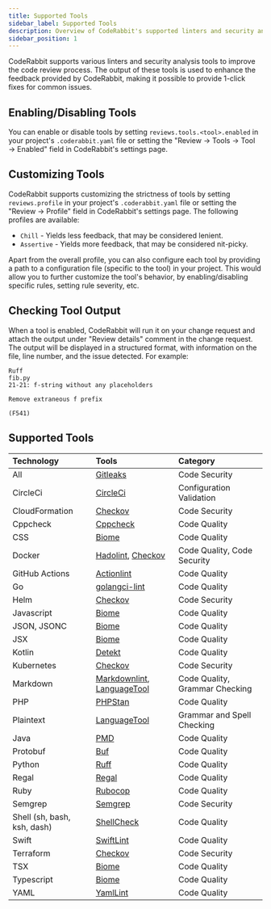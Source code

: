 ```yaml
---
title: Supported Tools
sidebar_label: Supported Tools
description: Overview of CodeRabbit's supported linters and security analysis tools.
sidebar_position: 1
---
```


CodeRabbit supports various linters and security analysis tools to improve the code review process. The output of these tools is used to enhance the feedback provided by CodeRabbit, making it possible to provide 1-click fixes for common issues.

## Enabling/Disabling Tools

You can enable or disable tools by setting `reviews.tools.<tool>.enabled` in your project's `.coderabbit.yaml` file or setting the "Review → Tools → Tool → Enabled" field in CodeRabbit's settings page.

## Customizing Tools

CodeRabbit supports customizing the strictness of tools by setting `reviews.profile` in your project's `.coderabbit.yaml` file or setting the "Review → Profile" field in CodeRabbit's settings page. The following profiles are available:

- `Chill` - Yields less feedback, that may be considered lenient.
- `Assertive` - Yields more feedback, that may be considered nit-picky.

Apart from the overall profile, you can also configure each tool by providing a path to a configuration file (specific to the tool) in your project. This would allow you to further customize the tool's behavior, by enabling/disabling specific rules, setting rule severity, etc.

## Checking Tool Output

When a tool is enabled, CodeRabbit will run it on your change request and attach the output under "Review details" comment in the change request. The output will be displayed in a structured format, with information on the file, line number, and the issue detected. For example:

```text
Ruff
fib.py
21-21: f-string without any placeholders

Remove extraneous f prefix

(F541)
```

## Supported Tools

| Technology                  | Tools                                                      | Category                       |
| :-------------------------- | :--------------------------------------------------------- | :----------------------------- |
| All                         | [Gitleaks][Gitleaks]                                       | Code Security                  |
| CircleCi                    | [CircleCi][CircleCi]                                       | Configuration Validation       |
| CloudFormation              | [Checkov][Checkov]                                         | Code Security                  |
| Cppcheck                    | [Cppcheck][Cppcheck]                                       | Code Quality                   |
| CSS                         | [Biome][Biome]                                             | Code Quality                   |
| Docker                      | [Hadolint][Hadolint], [Checkov][Checkov]                   | Code Quality, Code Security    |
| GitHub Actions              | [Actionlint][Actionlint]                                   | Code Quality                   |
| Go                          | [golangci-lint][golangci-lint]                             | Code Quality                   |
| Helm                        | [Checkov][Checkov]                                         | Code Security                  |
| Javascript                  | [Biome][Biome]                                             | Code Quality                   |
| JSON, JSONC                 | [Biome][Biome]                                             | Code Quality                   |
| JSX                         | [Biome][Biome]                                             | Code Quality                   |
| Kotlin                      | [Detekt][Detekt]                                           | Code Quality                   |
| Kubernetes                  | [Checkov][Checkov]                                         | Code Security                  |
| Markdown                    | [Markdownlint][Markdownlint], [LanguageTool][LanguageTool] | Code Quality, Grammar Checking |
| PHP                         | [PHPStan][PHPStan]                                         | Code Quality                   |
| Plaintext                   | [LanguageTool][LanguageTool]                               | Grammar and Spell Checking     |
| Java                        | [PMD][PMD]                                                 | Code Quality                   |
| Protobuf                    | [Buf][Buf]                                                 | Code Quality                   |
| Python                      | [Ruff][Ruff]                                               | Code Quality                   |
| Regal                       | [Regal][Regal]                                             | Code Quality                   |
| Ruby                        | [Rubocop][Rubocop]                                         | Code Quality                   |
| Semgrep                     | [Semgrep][Semgrep]                                         | Code Security                  |
| Shell (sh, bash, ksh, dash) | [ShellCheck][ShellCheck]                                   | Code Quality                   |
| Swift                       | [SwiftLint][SwiftLint]                                     | Code Quality                   |
| Terraform                   | [Checkov][Checkov]                                         | Code Security                  |
| TSX                         | [Biome][Biome]                                             | Code Quality                   |
| Typescript                  | [Biome][Biome]                                             | Code Quality                   |
| YAML                        | [YamlLint][YamlLint]                                       | Code Quality                   |

[ShellCheck]: ./shellcheck.md
[Ruff]: ./ruff.md
[Markdownlint]: ./markdownlint.md
[LanguageTool]: ./languagetool.md
[Biome]: ./biome.md
[Hadolint]: ./hadolint.md
[SwiftLint]: ./swiftlint.md
[PHPStan]: ./phpstan.md
[golangci-lint]: ./golangci-lint.md
[YamlLint]: ./yamllint.md
[Gitleaks]: ./gitleaks.md
[Checkov]: ./checkov.md
[Detekt]: ./detekt.md
[Rubocop]: ./rubocop.md
[Buf]: ./buf.md
[Actionlint]: ./actionlint.md
[Regal]: ./regal.md
[PMD]: ./pmd.md
[Cppcheck]: ./cppcheck.md
[CircleCi]: ./circleci.md
[Semgrep]: ./semgrep.md
